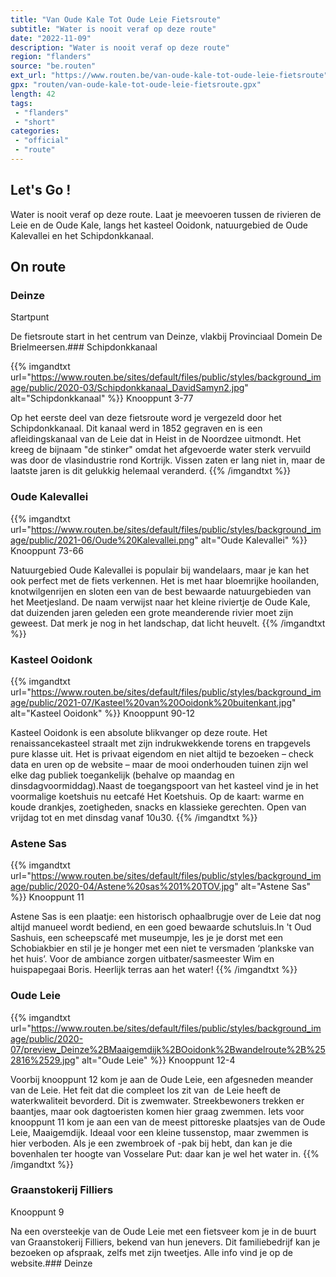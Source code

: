 ```yaml
---
title: "Van Oude Kale Tot Oude Leie Fietsroute"
subtitle: "Water is nooit veraf op deze route"
date: "2022-11-09"
description: "Water is nooit veraf op deze route"
region: "flanders"
source: "be.routen"
ext_url: "https://www.routen.be/van-oude-kale-tot-oude-leie-fietsroute"
gpx: "routen/van-oude-kale-tot-oude-leie-fietsroute.gpx"
length: 42
tags:
 - "flanders"
 - "short"
categories:
 - "official"
 - "route"
---
```


## Let's Go ! 

Water is nooit veraf op deze route. Laat je meevoeren tussen de rivieren de Leie en de Oude Kale, langs het kasteel Ooidonk, natuurgebied de Oude Kalevallei en het Schipdonkkanaal.

## On route

### Deinze

Startpunt

De fietsroute start in het centrum van Deinze, vlakbij Provinciaal Domein De Brielmeersen.### Schipdonkkanaal

{{% imgandtxt url="https://www.routen.be/sites/default/files/public/styles/background_image/public/2020-03/Schipdonkkanaal_DavidSamyn2.jpg" alt="Schipdonkkanaal" %}}
Knooppunt 3-77

Op het eerste deel van deze fietsroute word je vergezeld door het Schipdonkkanaal. Dit kanaal werd in 1852 gegraven en is een afleidingskanaal van de Leie dat in Heist in de Noordzee uitmondt. Het kreeg de bijnaam "de stinker" omdat het afgevoerde water sterk vervuild was door de vlasindustrie rond Kortrijk. Vissen zaten er lang niet in, maar de laatste jaren is dit gelukkig helemaal veranderd.
{{% /imgandtxt %}}

### Oude Kalevallei

{{% imgandtxt url="https://www.routen.be/sites/default/files/public/styles/background_image/public/2021-06/Oude%20Kalevallei.png" alt="Oude Kalevallei" %}}
Knooppunt 73-66

Natuurgebied Oude Kalevallei is populair bij wandelaars, maar je kan het ook perfect met de fiets verkennen. Het is met haar bloemrijke hooilanden, knotwilgenrijen en sloten een van de best bewaarde natuurgebieden van het Meetjesland. De naam verwijst naar het kleine riviertje de Oude Kale, dat duizenden jaren geleden een grote meanderende rivier moet zijn geweest. Dat merk je nog in het landschap, dat licht heuvelt.
{{% /imgandtxt %}}

### Kasteel Ooidonk

{{% imgandtxt url="https://www.routen.be/sites/default/files/public/styles/background_image/public/2021-07/Kasteel%20van%20Ooidonk%20buitenkant.jpg" alt="Kasteel Ooidonk" %}}
Knooppunt 90-12

Kasteel Ooidonk is een absolute blikvanger op deze route. Het renaissancekasteel straalt met zijn indrukwekkende torens en trapgevels pure klasse uit. Het is privaat eigendom en niet altijd te bezoeken – check data en uren op de website – maar de mooi onderhouden tuinen zijn wel elke dag publiek toegankelijk (behalve op maandag en dinsdagvoormiddag).Naast de toegangspoort van het kasteel vind je in het voormalige koetshuis nu eetcafé Het Koetshuis. Op de kaart: warme en koude drankjes, zoetigheden, snacks en klassieke gerechten. Open van vrijdag tot en met dinsdag vanaf 10u30.
{{% /imgandtxt %}}

### Astene Sas

{{% imgandtxt url="https://www.routen.be/sites/default/files/public/styles/background_image/public/2020-04/Astene%20sas%201%20TOV.jpg" alt="Astene Sas" %}}
Knooppunt 11

Astene Sas is een plaatje: een historisch ophaalbrugje over de Leie dat nog altijd manueel wordt bediend, en een goed bewaarde schutsluis.In 't Oud Sashuis, een scheepscafé met museumpje, les je je dorst met een Schobiakbier en stil je je honger met een niet te versmaden ‘plankske van het huis’. Voor de ambiance zorgen uitbater/sasmeester Wim en huispapegaai Boris. Heerlijk terras aan het water!
{{% /imgandtxt %}}

### Oude Leie

{{% imgandtxt url="https://www.routen.be/sites/default/files/public/styles/background_image/public/2020-07/preview_Deinze%2BMaaigemdijk%2BOoidonk%2Bwandelroute%2B%252816%2529.jpg" alt="Oude Leie" %}}
Knooppunt 12-4

Voorbij knooppunt 12 kom je aan de Oude Leie, een afgesneden meander van de Leie. Het feit dat die compleet los zit van  de Leie heeft de waterkwaliteit bevorderd. Dit is zwemwater. Streekbewoners trekken er baantjes, maar ook dagtoeristen komen hier graag zwemmen. Iets voor knooppunt 11 kom je aan een van de meest pittoreske plaatsjes van de Oude Leie, Maaigemdijk. Ideaal voor een kleine tussenstop, maar zwemmen is hier verboden. Als je een zwembroek of -pak bij hebt, dan kan je die bovenhalen ter hoogte van Vosselare Put: daar kan je wel het water in.
{{% /imgandtxt %}}

### Graanstokerij Filliers

Knooppunt 9

Na een oversteekje van de Oude Leie met een fietsveer kom je in de buurt van Graanstokerij Filliers, bekend van hun jenevers. Dit familiebedrijf kan je bezoeken op afspraak, zelfs met zijn tweetjes. Alle info vind je op de website.### Deinze


